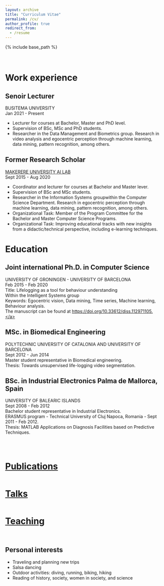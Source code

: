 ```yaml
---
layout: archive
title: "Curriculum Vitae"
permalink: /cv/
author_profile: true
redirect_from:
  - /resume
---
```

{% include base_path %}

<div style="padding-top: 20px;"></div>

# Work experience

## Senoir Lecturer 
BUSITEMA UNIVERSITY <br>
Jan 2021 - Present <br>
* Lecturer for courses at Bachelor, Master and PhD level.<br>
* Supervision of BSc, MSc and PhD students.<br>
* Researcher in the Data Management and Biometrics group. Research in video analysis and egocentric perception through machine learning, data mining, pattern recognition, among others.

## Former Research Scholar 
<a href="https://air.ug/" target="_blank">MAKERERE UNIVERSITY AI LAB</a> <br> 
Sept 2015 - Aug 2020 <br>
* Coordinator and lecturer for courses at Bachelor and Master lever. <br>
* Supervision of BSc and MSc students.<br>
* Researcher in the Information Systems groupwithin the Computer Science Department. Research in egocentric perception through machine learning, data mining, pattern recognition, among others. <br>
* Organizational Task: Member of the Program Committee for the Bachelor and Master Computer Science Programs.<br>
* Organizational Task: Improving educational tracks with new insights from a didactic/technical perspective, including e-learning techniques.

# Education
## Joint international Ph.D. in Computer Science
UNIVERSITY OF GRONINGEN - UNIVERSITY OF BARCELONA <br> 
Feb 2015 - Feb 2020 <br>
Title: Lifelogging as a tool for behaviour understanding <br>
Within the Intelligent Systems group <br>
Keywords: Egocentric vision, Data mining, Time series, Machine learning, Behaviour analysis.<br>
The manuscript can be found at <a href="https://doi.org/10.33612/diss.112971105" target="_blank">https://doi.org/10.33612/diss.112971105.</a>

## MSc. in Biomedical Engineering
POLYTECHNIC UNIVERSITY OF CATALONIA AND UNIVERSITY OF BARCELONA <br>
Sept 2012 - Jun 2014 <br>
Master student representative in Biomedical engineering.<br>
Thesis: Towards unsupervised life-logging video segmentation.

## BSc. in Industrial Electronics Palma de Mallorca, Spain
UNIVERSITY OF BALEARIC ISLANDS <br>
Sept 2008 - Feb 2012 <br>
Bachelor student representative in Industrial Electronics. <br>
ERASMUS program - Technical University of Cluj Napoca, Romania - Sept 2011 - Feb 2012. <br>
Thesis: MATLAB Applications on Diagnosis Facilities based on Predictive Techniques.

<div style="padding-top: 15px;"></div>

<h1 style="padding-top: 15px;"><a href="https://estefaniatalavera.github.io/publications/" target="_blank">Publications</a></h1>

<h1 style="padding-top: 15px;"><a href="https://estefaniatalavera.github.io/talks/" target="_blank">Talks</a></h1>

<h1 style="padding-top: 15px;"><a href="https://estefaniatalavera.github.io/teaching/" target="_blank">Teaching</a></h1>

<div style="padding-top: 15px;"></div>


## Personal interests
* Traveling and planning new trips
* Salsa dancing
* Outdoor activities: diving, running, biking, hiking
* Reading of history, society, women in society, and science
